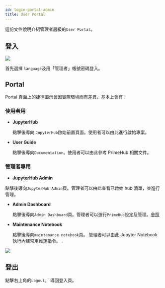 ```yaml
---
id: login-portal-admin
title: User Portal
---
```


這份文件說明介紹管理者層級的`User Portal`。

## 登入

![](assets/login_1.png)

首先選擇 `language`及用「管理者」帳號密碼登入。

## Portal

Portal 頁面上的捷徑圖示會因實際環境而有差異，基本上會有：

### 使用者用

+ **JupyterHub**

    點擊後導向 `JupyterHub`啟始前置頁面。使用者可以由此進行啟始專案。

+ **User Guide**

    點擊後導向`Documentation`。使用者可以由此參考 PrimeHub 相關文件。

### 管理者專用

+ **JupyterHub Admin**

點擊後導向`JupyterHub Admin`頁。管理者可以由此查看已啟始 hub 清單，並進行管理。

+ **Admin Dashboard**

    點擊後導向`Admin Dashboard`頁。管理者可以進行`PrimeHub`設定及管理。[參照](admin-dashboard.md)

+ **Maintenance Notebook**

    點擊後導向`maintenance notebook`頁。 管理者可以由此  Jupyter Notebook 執行內建常用維運指令。  .

![](assets/user_portal_admin.png)

## 登出

點擊右上角的`Logout`。 導回登入頁。
